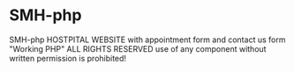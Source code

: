 # SMH-php
SMH-php  HOSTPITAL WEBSITE with appointment form and contact us form "Working PHP" ALL RIGHTS RESERVED use of any component without written permission is prohibited!
